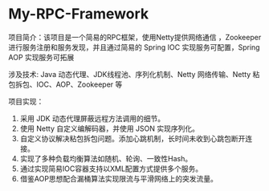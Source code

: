 # My-RPC-Framework                                                                                                                                            

项目简介：该项目是一个简易的RPC框架，使用Netty提供网络通信 ，Zookeeper 进行服务注册和服务发现，并且通过简易的 Spring IOC 实现服务可配置，Spring AOP 实现服务可拓展

涉及技术: Java 动态代理、JDK线程池、序列化机制、Netty 网络传输、Netty 粘包拆包、IOC、AOP、Zookeeper 等  

项目实现：

1. 采用 JDK 动态代理屏蔽远程方法调用的细节。
2. 使用 Netty 自定义编解码器，并使用 JSON 实现序列化。
3. 自定义协议解决粘包拆包问题。添加心跳机制，长时间未收到心跳包断开连接。   
4. 实现了多种负载均衡算法如随机、轮询、一致性Hash。
5. 通过实现简易IOC容器支持以XML配置方式提供多个服务。 
6. 借鉴AOP思想配合漏桶算法实现限流与平滑网络上的突发流量。
